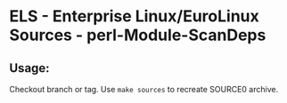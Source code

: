 # ELS - Enterprise Linux/EuroLinux Sources - perl-Module-ScanDeps
 
## Usage:
  Checkout branch or tag. Use `make sources` to recreate  SOURCE0 archive.
